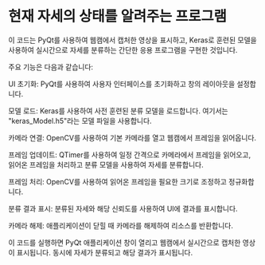 # 현재 자세의 상태를 알려주는 프로그램

이 코드는 PyQt를 사용하여 웹캠에서 캡처한 영상을 표시하고, Keras로 훈련된 모델을 사용하여 실시간으로 자세를 분류하는 간단한 응용 프로그램을 구현한 것입니다.

주요 기능은 다음과 같습니다:

UI 초기화: PyQt를 사용하여 사용자 인터페이스를 초기화하고 창의 레이아웃을 설정합니다.

모델 로드: Keras를 사용하여 사전 훈련된 분류 모델을 로드합니다. 여기서는 "keras_Model.h5"라는 모델 파일을 사용합니다.

카메라 연결: OpenCV를 사용하여 기본 카메라를 열고 웹캠에서 프레임을 읽어옵니다.

프레임 업데이트: QTimer를 사용하여 일정 간격으로 카메라에서 프레임을 읽어오고, 읽어온 프레임을 처리하고 분류 모델을 사용하여 자세를 분류합니다.

프레임 처리: OpenCV를 사용하여 읽어온 프레임을 필요한 크기로 조정하고 정규화합니다.

분류 결과 표시: 분류된 자세와 해당 신뢰도를 사용하여 UI에 결과를 표시합니다.

카메라 해제: 애플리케이션이 닫힐 때 카메라를 해제하여 리소스를 반환합니다.

이 코드를 실행하면 PyQt 애플리케이션 창이 열리고 웹캠에서 실시간으로 캡처한 영상이 표시됩니다. 동시에 자세가 분류되고 해당 결과가 표시됩니다.
